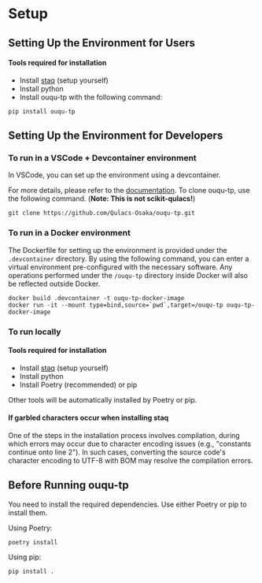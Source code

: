 # Setup

## Setting Up the Environment for Users

#### Tools required for installation

- Install [staq](https://github.com/softwareQinc/staq/wiki/Installation-instructions) (setup yourself)
- Install python
- Install ouqu-tp with the following command:

```
pip install ouqu-tp
```


## Setting Up the Environment for Developers

### To run in a VSCode + Devcontainer environment

In VSCode, you can set up the environment using a devcontainer.

For more details, please refer to the [documentation](https://github.com/Qulacs-Osaka/qulacs-developer-docs/blob/main/doc/Learn-Usage/devcontainer-manual.md).
To clone ouqu-tp, use the following command. (**Note: This is not scikit-qulacs!**)

```
git clone https://github.com/Qulacs-Osaka/ouqu-tp.git
```

### To run in a Docker environment

The Dockerfile for setting up the environment is provided under the `.devcontainer` directory.
By using the following command, you can enter a virtual environment pre-configured with the necessary software.
Any operations performed under the `/ouqu-tp` directory inside Docker will also be reflected outside Docker.

```
docker build .devcontainer -t ouqu-tp-docker-image
docker run -it --mount type=bind,source=`pwd`,target=/ouqu-tp ouqu-tp-docker-image
```

### To run locally

#### Tools required for installation

- Install [staq](https://github.com/softwareQinc/staq/wiki/Installation-instructions) (setup yourself)
- Install python
- Install Poetry (recommended) or pip

Other tools will be automatically installed by Poetry or pip.

#### If garbled characters occur when installing staq

One of the steps in the installation process involves compilation, during which errors may occur due to character encoding issues (e.g., "constants continue onto line 2").
In such cases, converting the source code's character encoding to UTF-8 with BOM may resolve the compilation errors.

## Before Running ouqu-tp

You need to install the required dependencies.
Use either Poetry or pip to install them.

Using Poetry:
```
poetry install
```

Using pip:
```
pip install .
```
